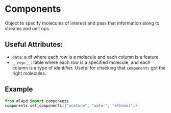 # Components

Object to specify molecules of interest and pass that information along to streams and unit ops.

## Useful Attributes:

- `data`: a df where each row is a molecule and each column is a feature.
- `__repr__`: table where each row is a specified molecule, and each column is a type of identifier.
    Useful for checking that `components` got the right molecules.

## Example
```python
from ml4pd import components
components.set_components(["acetone", "water", "ethanol"])
```

